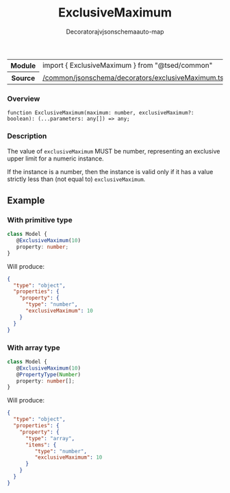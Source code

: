 
<header class="symbol-info-header"><h1 id="exclusivemaximum">ExclusiveMaximum</h1><label class="symbol-info-type-label decorator">Decorator</label><label class="api-type-label ajv" title="ajv">ajv</label><label class="api-type-label jsonschema" title="jsonschema">jsonschema</label><label class="api-type-label auto-map" title="The data will be stored on the right place according to the type and collectionType (primitive or collection).">auto-map</label></header>
<!-- summary -->
<section class="symbol-info"><table class="is-full-width"><tbody><tr><th>Module</th><td><div class="lang-typescript"><span class="token keyword">import</span> { ExclusiveMaximum }&nbsp;<span class="token keyword">from</span>&nbsp;<span class="token string">"@tsed/common"</span></div></td></tr><tr><th>Source</th><td><a href="https://github.com/Romakita/ts-express-decorators/blob/v4.17.4/src//common/jsonschema/decorators/exclusiveMaximum.ts#L0-L0">/common/jsonschema/decorators/exclusiveMaximum.ts</a></td></tr></tbody></table></section>
<!-- overview -->


### Overview


<pre><code class="typescript-lang ">function <span class="token function">ExclusiveMaximum</span><span class="token punctuation">(</span>maximum<span class="token punctuation">:</span> <span class="token keyword">number</span><span class="token punctuation">,</span> exclusiveMaximum?<span class="token punctuation">:</span> <span class="token keyword">boolean</span><span class="token punctuation">)</span><span class="token punctuation">:</span> <span class="token punctuation">(</span>...parameters<span class="token punctuation">:</span> <span class="token keyword">any</span><span class="token punctuation">[</span><span class="token punctuation">]</span><span class="token punctuation">)</span> => <span class="token keyword">any</span><span class="token punctuation">;</span></code></pre>


<!-- Parameters -->

<!-- Description -->


### Description

The value of `exclusiveMaximum` MUST be number, representing an exclusive upper limit for a numeric instance.

If the instance is a number, then the instance is valid only if it has a value strictly less than (not equal to) `exclusiveMaximum`.

## Example
### With primitive type

```typescript
class Model {
   @ExclusiveMaximum(10)
   property: number;
}
```

Will produce:

```json
{
  "type": "object",
  "properties": {
    "property": {
      "type": "number",
      "exclusiveMaximum": 10
    }
  }
}
```

### With array type

```typescript
class Model {
   @ExclusiveMaximum(10)
   @PropertyType(Number)
   property: number[];
}
```

Will produce:

```json
{
  "type": "object",
  "properties": {
    "property": {
      "type": "array",
      "items": {
         "type": "number",
         "exclusiveMaximum": 10
      }
    }
  }
}
```

<!-- Members -->

